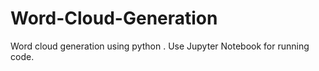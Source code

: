 # Word-Cloud-Generation
Word cloud generation using python . Use Jupyter Notebook for running code.

